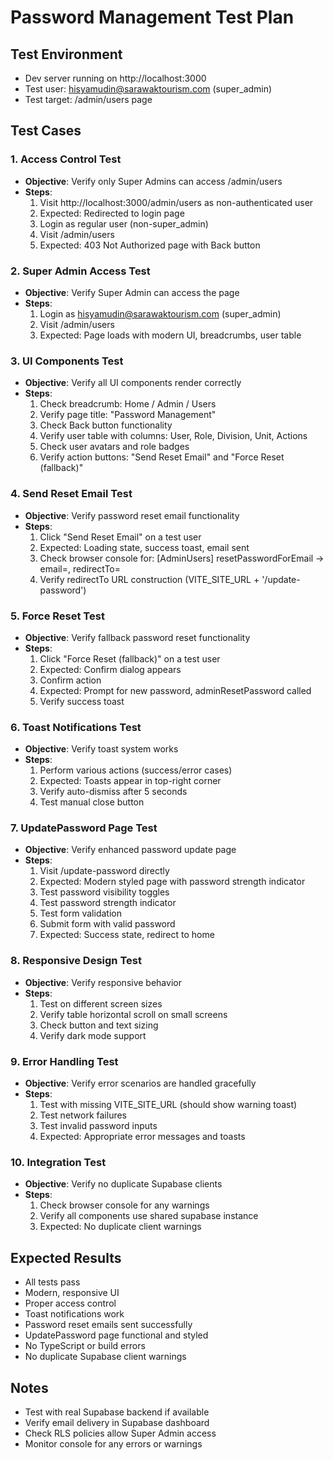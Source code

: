 # Password Management Test Plan

## Test Environment
- Dev server running on http://localhost:3000
- Test user: hisyamudin@sarawaktourism.com (super_admin)
- Test target: /admin/users page

## Test Cases

### 1. Access Control Test
- **Objective**: Verify only Super Admins can access /admin/users
- **Steps**:
  1. Visit http://localhost:3000/admin/users as non-authenticated user
  2. Expected: Redirected to login page
  3. Login as regular user (non-super_admin)
  4. Visit /admin/users
  5. Expected: 403 Not Authorized page with Back button

### 2. Super Admin Access Test
- **Objective**: Verify Super Admin can access the page
- **Steps**:
  1. Login as hisyamudin@sarawaktourism.com (super_admin)
  2. Visit /admin/users
  3. Expected: Page loads with modern UI, breadcrumbs, user table

### 3. UI Components Test
- **Objective**: Verify all UI components render correctly
- **Steps**:
  1. Check breadcrumb: Home / Admin / Users
  2. Verify page title: "Password Management"
  3. Check Back button functionality
  4. Verify user table with columns: User, Role, Division, Unit, Actions
  5. Check user avatars and role badges
  6. Verify action buttons: "Send Reset Email" and "Force Reset (fallback)"

### 4. Send Reset Email Test
- **Objective**: Verify password reset email functionality
- **Steps**:
  1. Click "Send Reset Email" on a test user
  2. Expected: Loading state, success toast, email sent
  3. Check browser console for: [AdminUsers] resetPasswordForEmail -> email=<email>, redirectTo=<url>
  4. Verify redirectTo URL construction (VITE_SITE_URL + '/update-password')

### 5. Force Reset Test
- **Objective**: Verify fallback password reset functionality
- **Steps**:
  1. Click "Force Reset (fallback)" on a test user
  2. Expected: Confirm dialog appears
  3. Confirm action
  4. Expected: Prompt for new password, adminResetPassword called
  5. Verify success toast

### 6. Toast Notifications Test
- **Objective**: Verify toast system works
- **Steps**:
  1. Perform various actions (success/error cases)
  2. Expected: Toasts appear in top-right corner
  3. Verify auto-dismiss after 5 seconds
  4. Test manual close button

### 7. UpdatePassword Page Test
- **Objective**: Verify enhanced password update page
- **Steps**:
  1. Visit /update-password directly
  2. Expected: Modern styled page with password strength indicator
  3. Test password visibility toggles
  4. Test password strength indicator
  5. Test form validation
  6. Submit form with valid password
  7. Expected: Success state, redirect to home

### 8. Responsive Design Test
- **Objective**: Verify responsive behavior
- **Steps**:
  1. Test on different screen sizes
  2. Verify table horizontal scroll on small screens
  3. Check button and text sizing
  4. Verify dark mode support

### 9. Error Handling Test
- **Objective**: Verify error scenarios are handled gracefully
- **Steps**:
  1. Test with missing VITE_SITE_URL (should show warning toast)
  2. Test network failures
  3. Test invalid password inputs
  4. Expected: Appropriate error messages and toasts

### 10. Integration Test
- **Objective**: Verify no duplicate Supabase clients
- **Steps**:
  1. Check browser console for any warnings
  2. Verify all components use shared supabase instance
  3. Expected: No duplicate client warnings

## Expected Results
- All tests pass
- Modern, responsive UI
- Proper access control
- Toast notifications work
- Password reset emails sent successfully
- UpdatePassword page functional and styled
- No TypeScript or build errors
- No duplicate Supabase client warnings

## Notes
- Test with real Supabase backend if available
- Verify email delivery in Supabase dashboard
- Check RLS policies allow Super Admin access
- Monitor console for any errors or warnings
